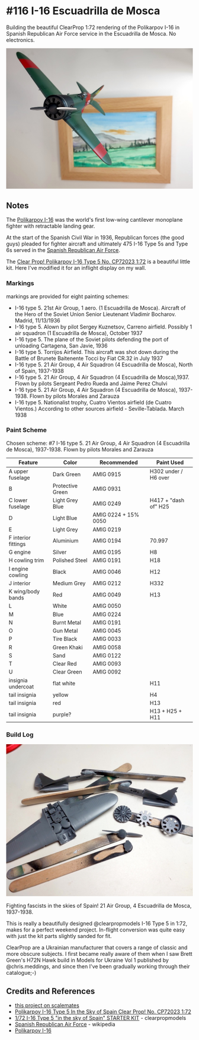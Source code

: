 # #116 I-16 Escuadrilla de Mosca

Building the beautiful ClearProp 1:72 rendering of the Polikarpov I-16 in Spanish Republican Air Force service in the Escuadrilla de Mosca. No electronics.

![Build](./assets/PolikarpovI16_build.jpg?raw=true)

## Notes

The [Polikarpov I-16](https://en.wikipedia.org/wiki/Polikarpov_I-16) was the world's first low-wing cantilever monoplane fighter with retractable landing gear.

At the start of the Spanish Civil War in 1936, Republican forces (the good guys) pleaded for fighter aircraft
and ultimately 475 I-16 Type 5s and Type 6s served in the
[Spanish Republican Air Force](https://en.wikipedia.org/wiki/Spanish_Republican_Air_Force).

The
[Clear Prop! Polikarpov I-16 Type 5 No. CP72023 1:72](https://www.scalemates.com/kits/clear-prop-cp72023-polikarpov-i-16-type-5--1397963)
is a beautiful little kit. Here I've modified it for an inflight display on my wall.

### Markings

markings are provided for eight painting schemes:

* I-16 type 5. 21st Air Group, 1 aero. (1 Escuadrilla de Mosca). Aircraft of the Hero of the Soviet Union Senior Lieutenant Vladimir Bocharov. Madrid, 11/13/1936
* I-16 type 5. Alown by pilot Sergey Kuznetsov, Carreno airfield. Possibly 1 air squadron (1 Escuadrilla de Mosca), October 1937
* I-16 type 5. The plane of the Soviet pilots defending the port of unloading Cartagena, San Javie, 1936
* I-16 type 5. Torrijos Airfield. This aircraft was shot down during the Battle of Brunete Baitenente Tocci by Fiat CR.32 in July 1937
* I-16 type 5. 21 Air Group, 4 Air Squadron (4 Escuadrilla de Mosca), North of Spain, 1937-1938
* I-16 type 5. 21 Air Group, 4 Air Squadron (4 Escuadrilla de Mosca),1937. Flown by pilots Sergeant Pedro Rueda and Jaime Perez Chulvi
* I-16 type 5. 21 Air Group, 4 Air Squadron (4 Escuadrilla de Mosca), 1937-1938. Flown by pilots Morales and Zarauza
* I-16 type 5. Nationalist trophy, Cuatro Vientos airfield (de Cuatro Vientos.) According to other sources airfield - Seville-Tablada. March 1938

### Paint Scheme

Chosen scheme: #7 I-16 type 5. 21 Air Group, 4 Air Squadron (4 Escuadrilla de Mosca), 1937-1938. Flown by pilots Morales and Zarauza

| Feature               | Color                | Recommended | Paint Used |
|-----------------------|----------------------|-------------|------------|
| A upper fuselage      | Dark Green           | AMIG 0915   | H302 under / H6 over      |
| B                     | Protective Green     | AMIG 0931   |            |
| C lower fuselage      | Light Grey Blue      | AMIG 0249   | H417 + "dash of" H25 |
| D                     | Light Blue           | AMIG 0224 + 15% 0050 | |
| E                     | Light Grey           | AMIG 0219   |            |
| F interior fittings   | Aluminium            | AMIG 0194   | 70.997     |
| G engine              | Silver               | AMIG 0195   | H8         |
| H cowling trim        | Polished Steel       | AMIG 0191   | H18        |
| I engine cowling      | Black                | AMIG 0046   | H12        |
| J interior            | Medium Grey          | AMIG 0212   | H332       |
| K wing/body bands     | Red                  | AMIG 0049   | H13        |
| L                     | White                | AMIG 0050   |            |
| M                     | Blue                 | AMIG 0224   |            |
| N                     | Burnt Metal          | AMIG 0191   |            |
| O                     | Gun Metal            | AMIG 0045   |            |
| P                     | Tire Black           | AMIG 0033   |            |
| R                     | Green Khaki          | AMIG 0058   |            |
| S                     | Sand                 | AMIG 0122   |            |
| T                     | Clear Red            | AMIG 0093   |            |
| U                     | Clear Green          | AMIG 0092   |            |
| insignia undercoat    | flat white           |             | H11        |
| tail insignia         | yellow               |             | H4               |
| tail insignia         | red                  |             | H13              |
| tail insignia         | purple?              |             | H13 + H25 + H11  |

### Build Log

![build01a](./assets/build01a.jpg?raw=true)

Fighting fascists in the skies of Spain! 21 Air Group, 4 Escuadrilla de Mosca, 1937-1938.

This is really a beautifully designed @clearpropmodels I-16 Type 5 in 1:72, makes for a perfect weekend project.
In-flight conversion was quite easy with just the kit parts slightly sanded for fit.

ClearProp are a Ukrainian manufacturer that covers a range of classic and more obscure subjects.
I first became really aware of them when I saw Brett Green's H72N Hawk build in Models for Ukraine Vol 1 published by @chris.meddings,
and since then I've been gradually working through their catalogue;-)

## Credits and References

* [this project on scalemates](https://www.scalemates.com/profiles/mate.php?id=74137&p=projects&project=178308)
* [Polikarpov I-16 Type 5 In the Sky of Spain Clear Prop! No. CP72023 1:72](https://www.scalemates.com/kits/clear-prop-cp72023-polikarpov-i-16-type-5--1397963)
* [1/72 I-16 Type 5 "in the sky of Spain" STARTER KIT](https://clearpropmodels.com/cp_72023) - clearpropmodels
* [Spanish Republican Air Force](https://en.wikipedia.org/wiki/Spanish_Republican_Air_Force) - wikipedia
* [Polikarpov I-16](https://en.wikipedia.org/wiki/Polikarpov_I-16)
